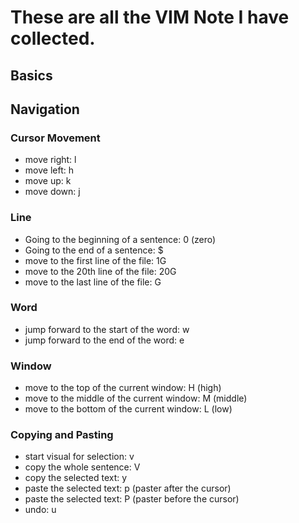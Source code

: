 # These are all the VIM Note I have collected. 

## Basics

## Navigation

### Cursor Movement 
- move right: l 
- move left: h
- move up: k
- move down: j 

### Line 
- Going to the beginning of a sentence: 0 (zero)
- Going to the end of a sentence: $
- move to the first line of the file: 1G
- move to the 20th line of the file: 20G
- move to the last line of the file: G

### Word 
- jump forward to the start of the word: w
- jump forward to the end of the word: e



### Window 
- move to the top of the current window: H (high)
- move to the middle of the current window: M (middle)
- move to the bottom of the current window: L (low)


### Copying and Pasting 
- start visual for selection: v
- copy the whole sentence: V 
- copy the selected text: y
- paste the selected text: p (paster after the cursor) 
- paste the selected text: P (paster before the cursor)
- undo: u


